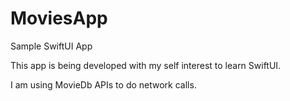 # MoviesApp
Sample SwiftUI App

This app is being developed with my self interest to learn SwiftUI. 

I am using MovieDb APIs to do network calls. 
